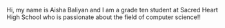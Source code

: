 Hi, my name is Aisha Baliyan and I am a grade ten student at Sacred Heart High School who is passionate about the field of computer science!!
